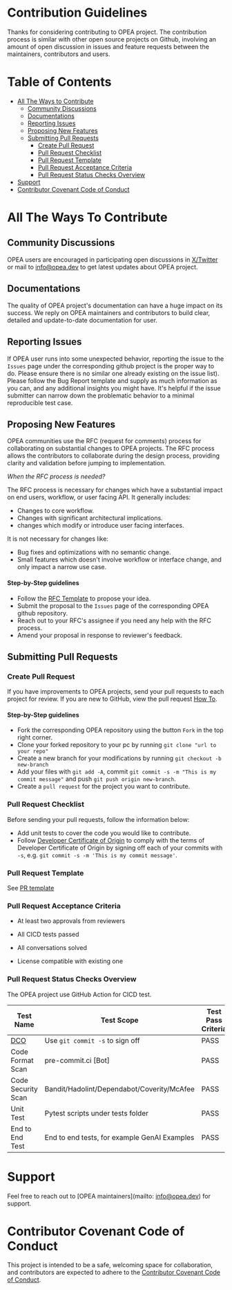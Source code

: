 Contribution Guidelines
=======================

Thanks for considering contributing to OPEA project. The contribution process is similar with other open source projects on Github, involving an amount of open discussion in issues and feature requests between the maintainers, contributors and users.


# Table of Contents

<!-- toc -->

- [All The Ways to Contribute](#all-the-ways-to-contribute)
  - [Community Discussions](#community-discussions)
  - [Documentations](#documentations)
  - [Reporting Issues](#reporting-issues)
  - [Proposing New Features](#proposing-new-features)
  - [Submitting Pull Requests](#submitting-pull-requests)
    - [Create Pull Request](#create-pull-request)
    - [Pull Request Checklist](#pull-request-checklist)
    - [Pull Request Template](#pull-request-template)
    - [Pull Request Acceptance Criteria](#pull-request-acceptance-criteria)
    - [Pull Request Status Checks Overview](#pull-request-status-checks-overview)
- [Support](#support)
- [Contributor Covenant Code of Conduct](#contributor-covenant-code-of-conduct)

<!-- tocstop -->

# All The Ways To Contribute

## Community Discussions

OPEA users are encouraged in participating open discussions in [X/Twitter](https://twitter.com/opeadev) or mail to [info@opea.dev](mailto:info@opea.dev) to get latest updates about OPEA project. 

## Documentations

The quality of OPEA project's documentation can have a huge impact on its success. We reply on OPEA maintainers and contributors to build clear, detailed and update-to-date documentation for user.

## Reporting Issues

If OPEA user runs into some unexpected behavior, reporting the issue to the `Issues` page under the corresponding github project is the proper way to do. Please ensure there is no similar one already existing on the issue list). Please follow the Bug Report template and supply as much information as you can, and any additional insights you might have. It's helpful if the issue submitter can narrow down the problematic behavior to a minimal reproducible test case.

## Proposing New Features

OPEA communities use the RFC (request for comments) process for collaborating on substantial changes to OPEA projects. The RFC process allows the contributors to collaborate during the design process, providing clarity and validation before jumping to implementation.

*When the RFC process is needed?*

The RFC process is necessary for changes which have a substantial impact on end users, workflow, or user facing API. It generally includes:

- Changes to core workflow.
- Changes with significant architectural implications.
- changes which modify or introduce user facing interfaces.

It is not necessary for changes like:

- Bug fixes and optimizations with no semantic change.
- Small features which doesn't involve workflow or interface change, and only impact a narrow use case.

#### Step-by-Step guidelines

- Follow the [RFC Template](./rfc_template.md) to propose your idea.
- Submit the proposal to the `Issues` page of the corresponding OPEA github repository.
- Reach out to your RFC's assignee if you need any help with the RFC process.
- Amend your proposal in response to reviewer's feedback.

## Submitting Pull Requests

### Create Pull Request

If you have improvements to OPEA projects, send your pull requests to each project for review.
If you are new to GitHub, view the pull request [How To](https://help.github.com/articles/using-pull-requests/).

#### Step-by-Step guidelines

- Fork the corresponding OPEA repository using the button `Fork` in the top right corner.
- Clone your forked repository to your pc by running `git clone "url to your repo"`
- Create a new branch for your modifications by running `git checkout -b new-branch`
- Add your files with `git add -A`, commit `git commit -s -m "This is my commit message"` and push `git push origin new-branch`.
- Create a `pull request` for the project you want to contribute.

### Pull Request Checklist

Before sending your pull requests, follow the information below:

- Add unit tests to cover the code you would like to contribute.
- Follow [Developer Certificate of Origin](https://en.wikipedia.org/wiki/Developer_Certificate_of_Origin) to comply with the terms of Developer Certificate of Origin by signing off each of your commits with `-s`, e.g. `git commit -s -m 'This is my commit message'`.

### Pull Request Template

See [PR template](./pull_request_template.md)

### Pull Request Acceptance Criteria

- At least two approvals from reviewers

- All CICD tests passed

- All conversations solved

- License compatible with existing one

### Pull Request Status Checks Overview

The OPEA project use GitHub Action for CICD test.

| Test Name                           | Test Scope                                      | Test Pass Criteria |
|-------------------------------------|-------------------------------------------------|--------------------|
| [DCO](https://github.com/apps/dco/) | Use `git commit -s` to sign off                 | PASS               |
| Code Format Scan                    | pre-commit.ci [Bot]                             | PASS               |
| Code Security Scan                  | Bandit/Hadolint/Dependabot/Coverity/McAfee      | PASS               |
| Unit Test                           | Pytest scripts under tests folder               | PASS               |
| End to End Test                     | End to end tests, for example GenAI Examples    | PASS               |

# Support

Feel free to reach out to [OPEA maintainers](mailto: info@opea.dev) for support.

# Contributor Covenant Code of Conduct

This project is intended to be a safe, welcoming space for collaboration, and contributors are expected to adhere to the [Contributor Covenant Code of Conduct](./CODE_OF_CONDUCT.md).
